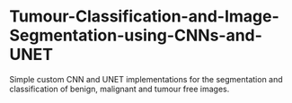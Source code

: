 # Tumour-Classification-and-Image-Segmentation-using-CNNs-and-UNET

Simple custom CNN and UNET implementations for the segmentation and classification of benign, malignant and tumour free images.
